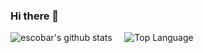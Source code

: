 ### Hi there 👋

![escobar's github stats](https://github-readme-stats.vercel.app/api?username=sonofescobar1337&show_icons=true&theme=tokyonight)&nbsp;&nbsp;&nbsp;&nbsp;&nbsp;![Top Language](https://github-readme-stats.vercel.app/api/top-langs/?username=sonofescobar1337&layout=donut&theme=tokyonight&show_icons=true)

<!--
**sonofescobar1337/sonofescobar1337** is a ✨ _special_ ✨ repository because its `README.md` (this file) appears on your GitHub profile.

Here are some ideas to get you started:

- 🔭 I’m currently working on ...
- 🌱 I’m currently learning ...
- 👯 I’m looking to collaborate on ...
- 🤔 I’m looking for help with ...
- 💬 Ask me about ...
- 📫 How to reach me: ...
- 😄 Pronouns: ...
- ⚡ Fun fact: ...
-->
